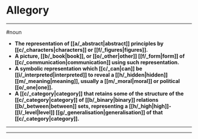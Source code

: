 # Allegory
---
#noun
- **The representation of [[a/_abstract|abstract]] principles by [[c/_characters|characters]] or [[f/_figures|figures]].**
- **A picture, [[b/_book|book]], or [[o/_other|other]] [[f/_form|form]] of [[c/_communication|communication]] using such representation.**
- **A symbolic representation which [[c/_can|can]] be [[i/_interpreted|interpreted]] to reveal a [[h/_hidden|hidden]] [[m/_meaning|meaning]], usually a [[m/_moral|moral]] or political [[o/_one|one]].**
- **A [[c/_category|category]] that retains some of the structure of the [[c/_category|category]] of [[b/_binary|binary]] relations [[b/_between|between]] sets, representing a [[h/_high|high]]-[[l/_level|level]] [[g/_generalisation|generalisation]] of that [[c/_category|category]].**
---
---
